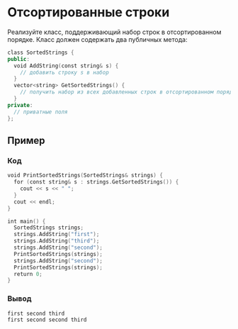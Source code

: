 # Отсортированные строки

Реализуйте класс, поддерживающий набор строк в отсортированном порядке. Класс должен содержать два публичных метода:
``` C++
class SortedStrings {
public:
  void AddString(const string& s) {
    // добавить строку s в набор
  }
  vector<string> GetSortedStrings() {
    // получить набор из всех добавленных строк в отсортированном порядке
  }
private:
  // приватные поля
};
```
## Пример
### Код
```C++
void PrintSortedStrings(SortedStrings& strings) {
  for (const string& s : strings.GetSortedStrings()) {
    cout << s << " ";
  }
  cout << endl;
}

int main() {
  SortedStrings strings;
  strings.AddString("first");
  strings.AddString("third");
  strings.AddString("second");
  PrintSortedStrings(strings);
  strings.AddString("second");
  PrintSortedStrings(strings);
  return 0;
}
```
### Вывод
```
first second third
first second second third

```